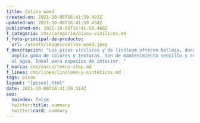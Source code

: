 ```yaml
---
title: Celina wood
created-on: 2021-10-08T16:41:59.403Z
updated-on: 2021-10-08T16:41:59.434Z
published-on: 2021-10-08T16:41:59.468Z
f_categoria: cms/categoria/pisos-vinilicos.md
f_foto-principal-de-producto:
  url: /assets/images/celina-wood.jpeg
f_descripcion: "Los pisos vinílicos y de linóleum ofrecen belleza, durabilidad y
  amplia gama de colores y texturas. Son de mantenimiento sencillo y resistentes
  al agua. Ideal para espacios de interior. "
f_marca: cms/marca/tekno-step.md
f_linea: cms/linea/linóleum-y-sintéticos.md
tags: pisos
layout: "[pisos].html"
date: 2021-10-08T16:41:59.514Z
seo:
  noindex: false
  twitter:title: summary
  twitter:card: summary
---
```

